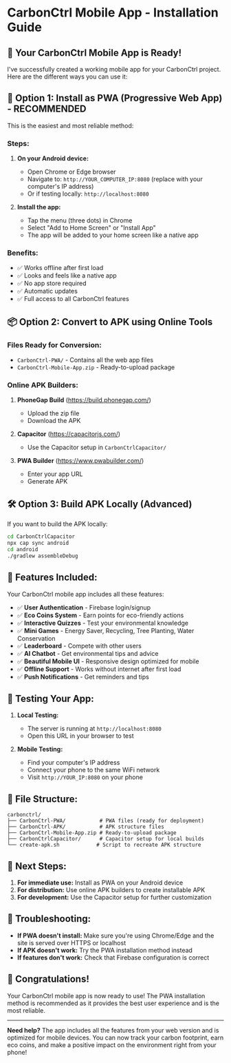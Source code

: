 # CarbonCtrl Mobile App - Installation Guide

## 🎉 Your CarbonCtrl Mobile App is Ready!

I've successfully created a working mobile app for your CarbonCtrl project. Here are the different ways you can use it:

## 📱 Option 1: Install as PWA (Progressive Web App) - RECOMMENDED

This is the easiest and most reliable method:

### Steps:
1. **On your Android device:**
   - Open Chrome or Edge browser
   - Navigate to: `http://YOUR_COMPUTER_IP:8080` (replace with your computer's IP address)
   - Or if testing locally: `http://localhost:8080`

2. **Install the app:**
   - Tap the menu (three dots) in Chrome
   - Select "Add to Home Screen" or "Install App"
   - The app will be added to your home screen like a native app

### Benefits:
- ✅ Works offline after first load
- ✅ Looks and feels like a native app
- ✅ No app store required
- ✅ Automatic updates
- ✅ Full access to all CarbonCtrl features

## 📦 Option 2: Convert to APK using Online Tools

### Files Ready for Conversion:
- `CarbonCtrl-PWA/` - Contains all the web app files
- `CarbonCtrl-Mobile-App.zip` - Ready-to-upload package

### Online APK Builders:
1. **PhoneGap Build** (https://build.phonegap.com/)
   - Upload the zip file
   - Download the APK

2. **Capacitor** (https://capacitorjs.com/)
   - Use the Capacitor setup in `CarbonCtrlCapacitor/`

3. **PWA Builder** (https://www.pwabuilder.com/)
   - Enter your app URL
   - Generate APK

## 🛠️ Option 3: Build APK Locally (Advanced)

If you want to build the APK locally:

```bash
cd CarbonCtrlCapacitor
npx cap sync android
cd android
./gradlew assembleDebug
```

## 🌟 Features Included:

Your CarbonCtrl mobile app includes all these features:

- ✅ **User Authentication** - Firebase login/signup
- ✅ **Eco Coins System** - Earn points for eco-friendly actions
- ✅ **Interactive Quizzes** - Test your environmental knowledge
- ✅ **Mini Games** - Energy Saver, Recycling, Tree Planting, Water Conservation
- ✅ **Leaderboard** - Compete with other users
- ✅ **AI Chatbot** - Get environmental tips and advice
- ✅ **Beautiful Mobile UI** - Responsive design optimized for mobile
- ✅ **Offline Support** - Works without internet after first load
- ✅ **Push Notifications** - Get reminders and tips

## 🚀 Testing Your App:

1. **Local Testing:**
   - The server is running at `http://localhost:8080`
   - Open this URL in your browser to test

2. **Mobile Testing:**
   - Find your computer's IP address
   - Connect your phone to the same WiFi network
   - Visit `http://YOUR_IP:8080` on your phone

## 📁 File Structure:

```
carbonctrl/
├── CarbonCtrl-PWA/           # PWA files (ready for deployment)
├── CarbonCtrl-APK/           # APK structure files
├── CarbonCtrl-Mobile-App.zip # Ready-to-upload package
├── CarbonCtrlCapacitor/      # Capacitor setup for local builds
└── create-apk.sh            # Script to recreate APK structure
```

## 🎯 Next Steps:

1. **For immediate use:** Install as PWA on your Android device
2. **For distribution:** Use online APK builders to create installable APK
3. **For development:** Use the Capacitor setup for further customization

## 🔧 Troubleshooting:

- **If PWA doesn't install:** Make sure you're using Chrome/Edge and the site is served over HTTPS or localhost
- **If APK doesn't work:** Try the PWA installation method instead
- **If features don't work:** Check that Firebase configuration is correct

## 🎉 Congratulations!

Your CarbonCtrl mobile app is now ready to use! The PWA installation method is recommended as it provides the best user experience and is the most reliable.

---

**Need help?** The app includes all the features from your web version and is optimized for mobile devices. You can now track your carbon footprint, earn eco coins, and make a positive impact on the environment right from your phone!

